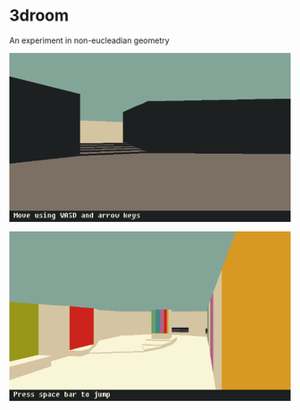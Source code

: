 # 3droom
An experiment in non-eucleadian geometry

![Screenshot](screenshot1.png)

![Screenshot](screenshot2.png)
